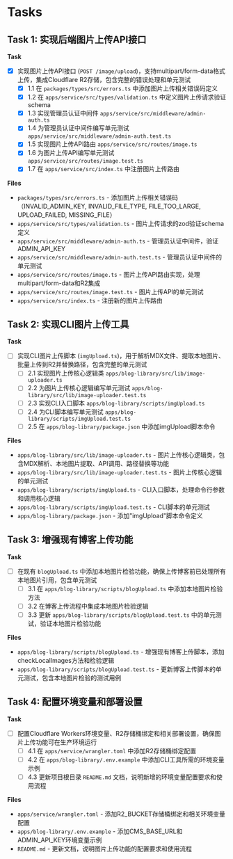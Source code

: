 # Tasks

## Task 1: 实现后端图片上传API接口

**Task**

- [x] 实现图片上传API接口 (`POST /image/upload`)，支持multipart/form-data格式上传，集成Cloudflare R2存储，包含完整的错误处理和单元测试
  - [x] 1.1 在 `packages/types/src/errors.ts` 中添加图片上传相关错误码定义
  - [x] 1.2 在 `apps/service/src/types/validation.ts` 中定义图片上传请求验证schema
  - [x] 1.3 实现管理员认证中间件 `apps/service/src/middleware/admin-auth.ts`
  - [x] 1.4 为管理员认证中间件编写单元测试 `apps/service/src/middleware/admin-auth.test.ts`
  - [x] 1.5 实现图片上传API路由 `apps/service/src/routes/image.ts`
  - [x] 1.6 为图片上传API编写单元测试 `apps/service/src/routes/image.test.ts`
  - [x] 1.7 在 `apps/service/src/index.ts` 中注册图片上传路由

**Files**

- `packages/types/src/errors.ts` - 添加图片上传相关错误码（INVALID_ADMIN_KEY, INVALID_FILE_TYPE, FILE_TOO_LARGE, UPLOAD_FAILED, MISSING_FILE）
- `apps/service/src/types/validation.ts` - 图片上传请求的zod验证schema定义
- `apps/service/src/middleware/admin-auth.ts` - 管理员认证中间件，验证ADMIN_API_KEY
- `apps/service/src/middleware/admin-auth.test.ts` - 管理员认证中间件的单元测试
- `apps/service/src/routes/image.ts` - 图片上传API路由实现，处理multipart/form-data和R2集成
- `apps/service/src/routes/image.test.ts` - 图片上传API的单元测试
- `apps/service/src/index.ts` - 注册新的图片上传路由

## Task 2: 实现CLI图片上传工具

**Task**

- [ ] 实现CLI图片上传脚本 (`imgUpload.ts`)，用于解析MDX文件、提取本地图片、批量上传到R2并替换路径，包含完整的单元测试
  - [ ] 2.1 实现图片上传核心逻辑类 `apps/blog-library/src/lib/image-uploader.ts`
  - [ ] 2.2 为图片上传核心逻辑编写单元测试 `apps/blog-library/src/lib/image-uploader.test.ts`
  - [ ] 2.3 实现CLI入口脚本 `apps/blog-library/scripts/imgUpload.ts`
  - [ ] 2.4 为CLI脚本编写单元测试 `apps/blog-library/scripts/imgUpload.test.ts`
  - [ ] 2.5 在 `apps/blog-library/package.json` 中添加imgUpload脚本命令

**Files**

- `apps/blog-library/src/lib/image-uploader.ts` - 图片上传核心逻辑类，包含MDX解析、本地图片提取、API调用、路径替换等功能
- `apps/blog-library/src/lib/image-uploader.test.ts` - 图片上传核心逻辑的单元测试
- `apps/blog-library/scripts/imgUpload.ts` - CLI入口脚本，处理命令行参数和调用核心逻辑
- `apps/blog-library/scripts/imgUpload.test.ts` - CLI脚本的单元测试
- `apps/blog-library/package.json` - 添加"imgUpload"脚本命令定义

## Task 3: 增强现有博客上传功能

**Task**

- [ ] 在现有 `blogUpload.ts` 中添加本地图片检验功能，确保上传博客前已处理所有本地图片引用，包含单元测试
  - [ ] 3.1 在 `apps/blog-library/scripts/blogUpload.ts` 中添加本地图片检验方法
  - [ ] 3.2 在博客上传流程中集成本地图片检验逻辑
  - [ ] 3.3 更新 `apps/blog-library/scripts/blogUpload.test.ts` 中的单元测试，验证本地图片检验功能

**Files**

- `apps/blog-library/scripts/blogUpload.ts` - 增强现有博客上传脚本，添加checkLocalImages方法和检验逻辑
- `apps/blog-library/scripts/blogUpload.test.ts` - 更新博客上传脚本的单元测试，包含本地图片检验的测试用例

## Task 4: 配置环境变量和部署设置

**Task**

- [ ] 配置Cloudflare Workers环境变量、R2存储桶绑定和相关部署设置，确保图片上传功能可在生产环境运行
  - [ ] 4.1 在 `apps/service/wrangler.toml` 中添加R2存储桶绑定配置
  - [ ] 4.2 在 `apps/blog-library/.env.example` 中添加CLI工具所需的环境变量示例
  - [ ] 4.3 更新项目根目录 `README.md` 文档，说明新增的环境变量配置要求和使用流程

**Files**

- `apps/service/wrangler.toml` - 添加R2_BUCKET存储桶绑定和相关环境变量配置
- `apps/blog-library/.env.example` - 添加CMS_BASE_URL和ADMIN_API_KEY环境变量示例
- `README.md` - 更新文档，说明图片上传功能的配置要求和使用流程
